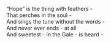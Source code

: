 “Hope” is the thing with feathers -  
That perches in the soul -  
And sings the tune without the words -  
And never ever ends - at all  
And sweetest - in the Gale - is heard -  
